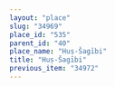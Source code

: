 ```yaml
---
layout: "place"
slug: "34969"
place_id: "535"
parent_id: "40"
place_name: "Huṣ-Šagībi"
title: "Huṣ-Šagībi"
previous_item: "34972"
---
```

